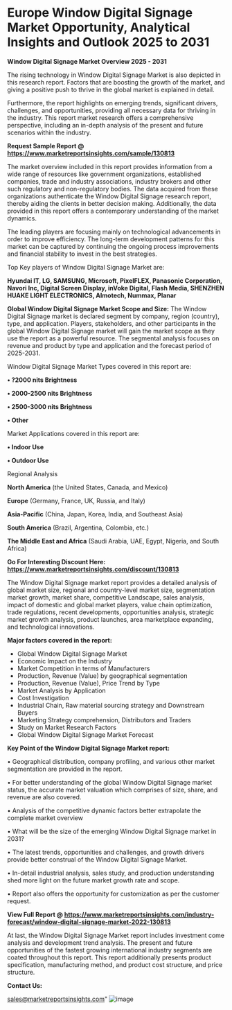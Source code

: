 # Europe Window Digital Signage Market Opportunity, Analytical Insights and Outlook 2025 to 2031

<Strong> Window Digital Signage Market Overview 2025 - 2031</strong>

The rising technology in Window Digital Signage Market is also depicted in this research report. Factors that are boosting the growth of the market, and giving a positive push to thrive in the global market is explained in detail.

Furthermore, the report highlights on emerging trends, significant drivers, challenges, and opportunities, providing all necessary data for thriving in the industry. This report market research offers a comprehensive perspective, including an in-depth analysis of the present and future scenarios within the industry.

<strong>Request Sample Report @ <a href=https://www.marketreportsinsights.com/sample/130813>https://www.marketreportsinsights.com/sample/130813</a></strong>

The market overview included in this report provides information from a wide range of resources like government organizations, established companies, trade and industry associations, industry brokers and other such regulatory and non-regulatory bodies. The data acquired from these organizations authenticate the Window Digital Signage research report, thereby aiding the clients in better decision making. Additionally, the data provided in this report offers a contemporary understanding of the market dynamics.

The leading players are focusing mainly on technological advancements in order to improve efficiency. The long-term development patterns for this market can be captured by continuing the ongoing process improvements and financial stability to invest in the best strategies.

Top Key players of Window Digital Signage Market are:

<strong>Hyundai IT, LG, SAMSUNG, Microsoft, PixelFLEX, Panasonic Corporation, Navori Inc, Digital Screen Display, inVoke Digital, Flash Media, SHENZHEN HUAKE LIGHT ELECTRONICS, Almotech, Nummax, Planar</strong>

<strong><b>Global Window Digital Signage Market Scope and Size:</b></strong>
The Window Digital Signage market is declared segment by company, region (country), type, and application. Players, stakeholders, and other participants in the global Window Digital Signage market will gain the market scope as they use the report as a powerful resource. The segmental analysis focuses on revenue and product by type and application and the forecast period of 2025-2031.

Window Digital Signage Market Types covered in this report are:

<strong>• ?2000 nits Brightness

• 2000-2500 nits Brightness

• 2500-3000 nits Brightness

• Other</strong>

Market Applications covered in this report are:

<strong>• Indoor Use

• Outdoor Use</strong> 

Regional Analysis

<strong>North America</strong> (the United States, Canada, and Mexico)

<strong>Europe</strong> (Germany, France, UK, Russia, and Italy)

<strong>Asia-Pacific</strong> (China, Japan, Korea, India, and Southeast Asia)

<strong>South America</strong> (Brazil, Argentina, Colombia, etc.)

<strong>The Middle East and Africa</strong> (Saudi Arabia, UAE, Egypt, Nigeria, and South Africa)

<strong>Go For Interesting Discount Here: <a href=https://www.marketreportsinsights.com/discount/130813>https://www.marketreportsinsights.com/discount/130813</a></strong>

The Window Digital Signage market report provides a detailed analysis of global market size, regional and country-level market size, segmentation market growth, market share, competitive Landscape, sales analysis, impact of domestic and global market players, value chain optimization, trade regulations, recent developments, opportunities analysis, strategic market growth analysis, product launches, area marketplace expanding, and technological innovations.

<strong><b>Major factors covered in the report:</b></strong>
<ul>
  <li>Global Window Digital Signage Market </li>
  <li>Economic Impact on the Industry</li>
  <li>Market Competition in terms of Manufacturers</li>
  <li>Production, Revenue (Value) by geographical segmentation</li>
  <li>Production, Revenue (Value), Price Trend by Type</li>
  <li>Market Analysis by Application</li>
  <li>Cost Investigation</li>
  <li>Industrial Chain, Raw material sourcing strategy and Downstream Buyers</li>
  <li>Marketing Strategy comprehension, Distributors and Traders</li>
  <li>Study on Market Research Factors</li>
  <li>Global Window Digital Signage Market Forecast</li>
</ul>

<strong><b>Key Point of the Window Digital Signage Market report:</b></strong>

• Geographical distribution, company profiling, and various other market segmentation are provided in the report.

• For better understanding of the global Window Digital Signage market status, the accurate market valuation which comprises of size, share, and revenue are also covered.

• Analysis of the competitive dynamic factors better extrapolate the complete market overview

• What will be the size of the emerging Window Digital Signage market in 2031?

• The latest trends, opportunities and challenges, and growth drivers provide better construal of the Window Digital Signage Market.

• In-detail industrial analysis, sales study, and production understanding shed more light on the future market growth rate and scope.

• Report also offers the opportunity for customization as per the customer request.

<strong><b>View Full Report @ <a href=https://www.marketreportsinsights.com/industry-forecast/window-digital-signage-market-2022-130813>https://www.marketreportsinsights.com/industry-forecast/window-digital-signage-market-2022-130813</a></b></strong>


At last, the Window Digital Signage Market report includes investment come analysis and development trend analysis. The present and future opportunities of the fastest growing international industry segments are coated throughout this report. This report additionally presents product specification, manufacturing method, and product cost structure, and price structure.

<strong>Contact Us:</strong>

sales@marketreportsinsights.com"
![image](https://github.com/user-attachments/assets/5487265e-cb90-4b36-8c78-3409941f8102)
